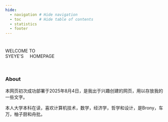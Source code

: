```yaml
---
hide:
  - navigation # Hide navigation
  - toc        # Hide table of contents
  - statistics
  - footer
---
```


# 

<span class="special-text1" id="typewriter-line-1">WELCOME TO</span> 
<br>
<span class="special-text2" id="typewriter-line-2">SYEYE'S</span>
&nbsp;&nbsp;&nbsp;&nbsp;<span class="special-text1" id="typewriter-line-3">HOMEPAGE</span>

<br>

### About

本网页初次成功部署于2025年8月4日，是我出于兴趣创建的网页，用以存放我的一些文字。

本人大学本科在读，喜欢计算机技术，数学，经济学，哲学和设计，是Brony，车万，柚子厨和舟批。
